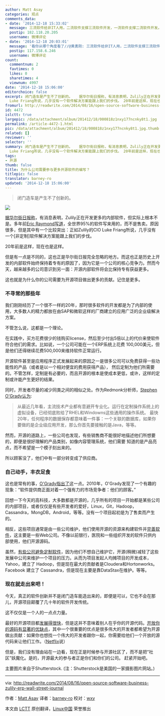 ```yaml
---
author: Matt Asay
categories: 观点
comments_data:
- date: '2014-12-18 15:33:02'
  message: 三流软件给非IT人用，二流软件支撑三流软件开发，一流软件支撑二流软件开发。。。IT人也是照这个序列部署。顶级掠食者是非IT人接触不到的，他们分配调度所有智力活动，包括cpu上和人脑中的智力活动。
  postip: 182.118.20.205
  username: 微博评论
- date: '2014-12-18 20:03:01'
  message: '看你从哪个角度看了//@黄勇刚: 三流软件给非IT人用，二流软件支撑三流软件开发，一流软件支撑二流软件开发。。。IT人也是照这个序列部署。顶级掠食者是非IT人接触不到的，他们分配调度所有智力活动，包括cpu上和人脑中的智力活动。'
  postip: 117.158.6.246
  username: 微博评论
count:
  commentnum: 2
  favtimes: 0
  likes: 0
  sharetimes: 4
  viewnum: 4997
date: '2014-12-18 15:06:00'
editorchoice: false
excerpt: 闭门造车是产生不了创新的。   据华尔街日报称，有消息表明，Zulily正在开发更多的内部软件，但实际上根本不是。多年前Eric Raymond写道，全世界95%的软件写来用的，而不是售卖。原因很多，但是其中有一个比较突出：正如Zulily的CIO
  Luke Friang所说，几乎没有一个软件解决方案能跟上我们的步伐。 20年前是这样，现在也是这样。 但是有一点是不同的，这也正是华尔街日报完全忽略的地方。而这也正是历史上开发的内部软件始终保持着专有的原因了，因为它是一个公司的核心竞争力。然而今天，越来越多的公司意识到另一面：开源内部软件将会比
fromurl: http://readwrite.com/2014/08/16/open-source-software-business-zulily-erp-wall-street-journal
id: 4472
islctt: true
largepic: /data/attachment/album/201412/18/000818z1nxy177ncnky8t1.jpg
permalink: /article-4472-1.html
pic: /data/attachment/album/201412/18/000818z1nxy177ncnky8t1.jpg.thumb.jpg
related: []
reviewer: ''
selector: ''
summary: 闭门造车是产生不了创新的。   据华尔街日报称，有消息表明，Zulily正在开发更多的内部软件，但实际上根本不是。多年前Eric Raymond写道，全世界95%的软件写来用的，而不是售卖。原因很多，但是其中有一个比较突出：正如Zulily的CIO
  Luke Friang所说，几乎没有一个软件解决方案能跟上我们的步伐。 20年前是这样，现在也是这样。 但是有一点是不同的，这也正是华尔街日报完全忽略的地方。而这也正是历史上开发的内部软件始终保持着专有的原因了，因为它是一个公司的核心竞争力。然而今天，越来越多的公司意识到另一面：开源内部软件将会比
tags:
- 开源
thumb: false
title: 为什么公司需要参与更多开源软件的编写？
titlepic: false
translator: barney-ro
updated: '2014-12-18 15:06:00'
---
```



> 
> 闭门造车是产生不了创新的。
> 
> 
> 


![](/data/attachment/album/201412/18/000818z1nxy177ncnky8t1.jpg)


[据华尔街日报称](http://blogs.wsj.com/cio/2014/08/08/zulily-calls-in-house-software-a-differentiator-for-competitive-advantage/)，有消息表明，Zulily正在开发更多的内部软件，但实际上根本不是。多年前[Eric Raymond写道](http://oreilly.com/catalog/cathbazpaper/chapter/ch05.html)，全世界95%的软件写来用的，而不是售卖。原因很多，但是其中有一个比较突出：正如Zulily的CIO Luke Friang所说，几乎没有一个[非定制]软件解决方案能跟上我们的步伐。


20年前是这样，现在也是这样。


但是有一点是不同的，这也正是华尔街日报完全忽略的地方。而这也正是历史上开发的内部软件始终保持着专有的原因了，因为它是一个公司的核心竞争力。然而今天，越来越多的公司意识到另一面：开源内部软件将会比保持专有获益更多。


这也就是为什么你的公司需要为开源项目做出更多的贡献。记住是更多。


### 不寻常的那些年


我们刚刚经历了一个很不一样的20年，那时很多软件的开发都是为了内部的使用，大多数人的精力都放在由SAP和微软这样的厂商建立的应用广泛的企业级解决方案。


不管怎么说，这都是一个理论。


在实践中，买方花费很少的钱购买license，然后至少付出5倍以上的代价来使软件符合他们的需求。比如说，一个公司可能在一个ERP系统上花费 100,000美元，但是他们还得继续花费500,000来维持软件正常运行。


开源软件甚至是应用程序正式发展起来的原因之一是很多公司可以免费获得一些功能性的产品（或者是以一个相对便宜的费用获得产品）， 然后定制为他们所需要的。不管怎样，定制是有必要的，而且开源的根本是使成本更低，或许，这样的定制或许能产生更好的结果。


同时，开发者尽量的减少同类之间的相似之处。作为Redmonk分析师，[Stephen O'Grady认为](http://redmonk.com/sogrady/2010/01/12/roll-your-own/#ixzz3ATBuZsef):



> 
> 从最近几年看，主流技术产业都有意避开专业化。运行在定制操作系统上的虚拟设备，已经彻底败给了RHEL和Windowns这些通用的操作系统。 最快20年，任何程序的数据保存都意味着一件事：一个关联的数据库，如果你要做的是企业级应用开发，那么你首先要接触的是Java，等等。
> 
> 
> 


然而，开源的道路上，一些公司也发现，有些销售商不能很好地描述他们所想要的，即便是很好理解的产品类别，如像内容管理系统，他们需要 知道的是产品亮点，而不希望是一个模子刻出来的。


所以顾客没了，他们中有一部分转变成了供应商。


### 自己动手，丰衣足食


这也是常有的事，[O'Grady指出了](http://redmonk.com/sogrady/2010/01/12/roll-your-own/)这一点。2010年，O'Grady发现了一个有趣的现象：“软件提供商正面对着一个强有力的市场竞争者：他们的顾客。”


回想一下今天的高科技，大多数都是开源的，几乎所有的项目一开始都是某些公司的内部项目，或者仅仅是有些开发者的爱好，Linux，Git，Hadoop，Cassandra，MongDB，Android，等等。没有一个项目起初是为了售卖而产生的。


相反，这些项目通常是由一些公司维护，他们使用开源的资源来构建软件并[完善软件](http://en.wikipedia.org/wiki/The_Cathedral_and_the_Bazaar)，这主要是一些Web公司。不像以前银行，医院和一些组织开发的软件只供内部使用，他们开源源码。


虽然，[有些公司避免定制软件](http://www.abajournal.com/magazine/article/roll_your_own_software_hidden_dangers_on_the_road_less_traveled/)，因为他们不想自己维护它，开源(稍微)减轻了这些发展中公司来维护一个项目的压力。从而为项目发起人均摊项目的开发成本，Yahoo，建立了 Hadoop，但是现在最大的贡献者是Cloudera和Hortonworks。Facebook 建立了 Cassandra，但是现在主要是靠DataStax在维护。等等。


### 现在就走出来吧！


今天，真正的软件创新并不是闭门造车能造出来的，即便是可以，它也不会在那儿，开源项目颠覆了几十年的软件开发传统。


这不仅仅是一个人的一点点力量。


最好的开源项目都[发展得很快](http://readwrite.com/2013/12/12/open-source-innovation)，但是这并不意味着别人在乎你的开源代码。[开放你的源码有显著的优缺点](http://readwrite.com/2014/07/07/open-source-software-pros-cons)，其中一个很重要的优点是很多伟大的开发者都希望为开源做出贡献：如果你也想找一个伟大的开发者跟你一起，你需要给他们一个开放的源代码来让他们工作。（[Netflix](http://techblog.netflix.com/2012/07/open-source-at-netflix-by-ruslan.html)说）


但是，我们没有理由站在一边看，现在正是时候参与开源社区了，而不是把“社区”妖魔化。是的，开源最大的参与者正是你们和你们的公司。 赶紧开始吧。


主要图片来自于Shutterstock. (注：Shutterstock是美国的一家摄影图片网站。)




---


via: <http://readwrite.com/2014/08/16/open-source-software-business-zulily-erp-wall-street-journal>


作者：[Matt Asay](http://readwrite.com/author/matt-asay) 译者：[barney-ro](https://github.com/barney-ro) 校对：[wxy](https://github.com/wxy)


本文由 [LCTT](https://github.com/LCTT/TranslateProject) 原创翻译，[Linux中国](http://linux.cn/) 荣誉推出